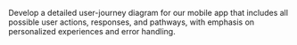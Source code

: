 Develop a detailed user-journey diagram for our mobile app that includes all possible user actions, responses, and pathways, with emphasis on personalized experiences and error handling.
